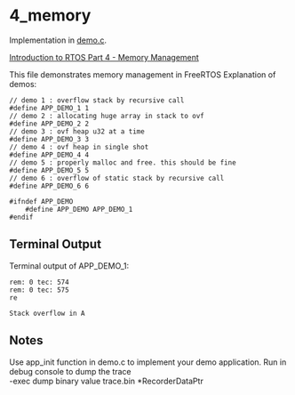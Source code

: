 # 4_memory

Implementation in [demo.c](./demo.c).

[Introduction to RTOS Part 4 - Memory Management ](https://www.youtube.com/watch?v=Qske3yZRW5I&list=PLEBQazB0HUyQ4hAPU1cJED6t3DU0h34bz&index=4)

This file demonstrates memory management in FreeRTOS
Explanation of demos:
```
// demo 1 : overflow stack by recursive call
#define APP_DEMO_1 1
// demo 2 : allocating huge array in stack to ovf
#define APP_DEMO_2 2
// demo 3 : ovf heap u32 at a time
#define APP_DEMO_3 3
// demo 4 : ovf heap in single shot
#define APP_DEMO_4 4
// demo 5 : properly malloc and free. this should be fine
#define APP_DEMO_5 5
// demo 6 : overflow of static stack by recursive call
#define APP_DEMO_6 6

#ifndef APP_DEMO
    #define APP_DEMO APP_DEMO_1
#endif
```

## Terminal Output
Terminal output of APP_DEMO_1:
```
rem: 0 tec: 574
rem: 0 tec: 575
re

Stack overflow in A
```

## Notes
Use app_init function in demo.c to implement your demo application.
Run in debug console to dump the trace  
-exec dump binary value trace.bin *RecorderDataPtr
